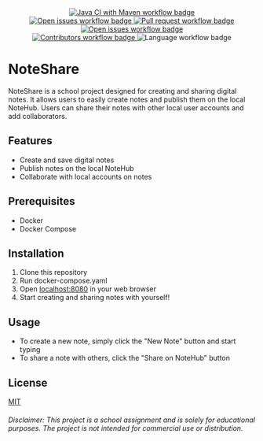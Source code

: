 <section>
<div align="center">
    <a href="https://github.com/coppeloons/noteshare/actions/workflows/maven.yml">
        <img src="https://github.com/coppeloons/noteshare/actions/workflows/maven.yml/badge.svg" alt="Java CI with Maven workflow badge"/>
    </a>
</div>
<div align="center">
    <a href="https://github.com/coppeloons/noteshare/issues">
        <img src="https://img.shields.io/github/issues-raw/coppeloons/noteshare" alt="Open issues workflow badge"/>
    </a>
    <a href="https://github.com/coppeloons/noteshare/pulls">
        <img src="https://img.shields.io/github/issues-pr/coppeloons/noteshare" alt="Pull request workflow badge"/>
    </a>
    <a href="https://github.com/coppeloons/noteshare/issues?q=is%3Aissue+is%3Aclosed">
        <img src="https://img.shields.io/github/issues-closed-raw/coppeloons/noteshare" alt="Open issues workflow badge"/>
    </a>
</div>
<div align="center">
    <a href="https://github.com/coppeloons/noteshare/graphs/contributors">
        <img src="https://img.shields.io/github/contributors/coppeloons/noteshare" alt="Contributors workflow badge"/>
    </a>
    <img src="https://img.shields.io/github/languages/top/coppeloons/noteshare" alt="Language workflow badge"/>
</div>
</section>

# NoteShare

NoteShare is a school project designed for creating and sharing digital notes.
It allows users to easily create notes and publish them on the local NoteHub.
Users can share their notes with other local user accounts and add collaborators.

## Features

- Create and save digital notes
- Publish notes on the local NoteHub
- Collaborate with local accounts on notes

## Prerequisites

- Docker
- Docker Compose

## Installation

1. Clone this repository
2. Run docker-compose.yaml
3. Open [localhost:8080](http://localhost:8080/) in your web browser
4. Start creating and sharing notes with yourself!

## Usage

- To create a new note, simply click the "New Note" button and start typing
- To share a note with others, click the "Share on NoteHub" button

## License

[MIT](https://github.com/Coppeloons/NoteShare/blob/main/LICENSE.md)

###### Disclaimer: This project is a school assignment and is solely for educational purposes. The project is not intended for commercial use or distribution.

